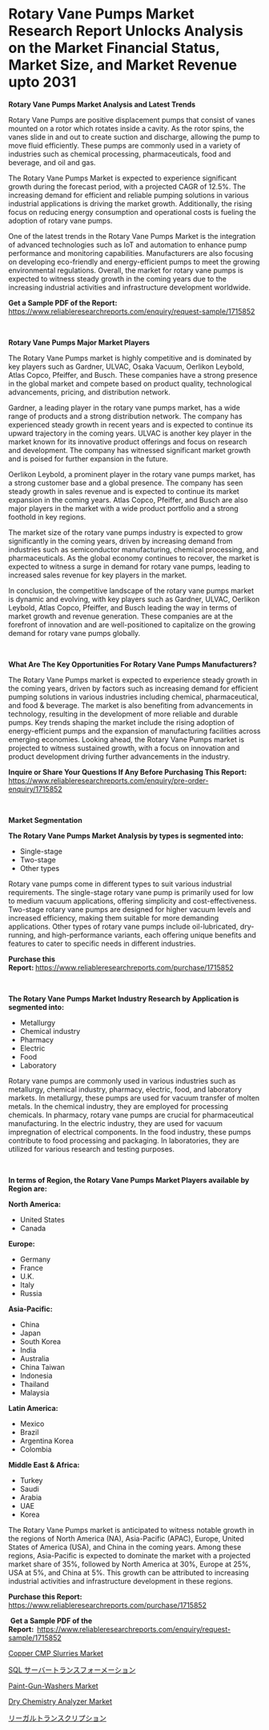 <p><h1>Rotary Vane Pumps Market Research Report Unlocks Analysis on the Market Financial Status, Market Size, and Market Revenue upto 2031</h1></p><p><strong>Rotary Vane Pumps Market Analysis and Latest Trends</strong></p>
<p><p>Rotary Vane Pumps are positive displacement pumps that consist of vanes mounted on a rotor which rotates inside a cavity. As the rotor spins, the vanes slide in and out to create suction and discharge, allowing the pump to move fluid efficiently. These pumps are commonly used in a variety of industries such as chemical processing, pharmaceuticals, food and beverage, and oil and gas.</p><p>The Rotary Vane Pumps Market is expected to experience significant growth during the forecast period, with a projected CAGR of 12.5%. The increasing demand for efficient and reliable pumping solutions in various industrial applications is driving the market growth. Additionally, the rising focus on reducing energy consumption and operational costs is fueling the adoption of rotary vane pumps.</p><p>One of the latest trends in the Rotary Vane Pumps Market is the integration of advanced technologies such as IoT and automation to enhance pump performance and monitoring capabilities. Manufacturers are also focusing on developing eco-friendly and energy-efficient pumps to meet the growing environmental regulations. Overall, the market for rotary vane pumps is expected to witness steady growth in the coming years due to the increasing industrial activities and infrastructure development worldwide.</p></p>
<p><strong>Get a Sample PDF of the Report:&nbsp;</strong> <a href="https://www.reliableresearchreports.com/enquiry/request-sample/1715852">https://www.reliableresearchreports.com/enquiry/request-sample/1715852</a></p>
<p>&nbsp;</p>
<p><strong>Rotary Vane Pumps Major Market Players</strong></p>
<p><p>The Rotary Vane Pumps market is highly competitive and is dominated by key players such as Gardner, ULVAC, Osaka Vacuum, Oerlikon Leybold, Atlas Copco, Pfeiffer, and Busch. These companies have a strong presence in the global market and compete based on product quality, technological advancements, pricing, and distribution network.</p><p>Gardner, a leading player in the rotary vane pumps market, has a wide range of products and a strong distribution network. The company has experienced steady growth in recent years and is expected to continue its upward trajectory in the coming years. ULVAC is another key player in the market known for its innovative product offerings and focus on research and development. The company has witnessed significant market growth and is poised for further expansion in the future.</p><p>Oerlikon Leybold, a prominent player in the rotary vane pumps market, has a strong customer base and a global presence. The company has seen steady growth in sales revenue and is expected to continue its market expansion in the coming years. Atlas Copco, Pfeiffer, and Busch are also major players in the market with a wide product portfolio and a strong foothold in key regions.</p><p>The market size of the rotary vane pumps industry is expected to grow significantly in the coming years, driven by increasing demand from industries such as semiconductor manufacturing, chemical processing, and pharmaceuticals. As the global economy continues to recover, the market is expected to witness a surge in demand for rotary vane pumps, leading to increased sales revenue for key players in the market.</p><p>In conclusion, the competitive landscape of the rotary vane pumps market is dynamic and evolving, with key players such as Gardner, ULVAC, Oerlikon Leybold, Atlas Copco, Pfeiffer, and Busch leading the way in terms of market growth and revenue generation. These companies are at the forefront of innovation and are well-positioned to capitalize on the growing demand for rotary vane pumps globally.</p></p>
<p>&nbsp;</p>
<p><strong>What Are The Key Opportunities For Rotary Vane Pumps Manufacturers?</strong></p>
<p><p>The Rotary Vane Pumps market is expected to experience steady growth in the coming years, driven by factors such as increasing demand for efficient pumping solutions in various industries including chemical, pharmaceutical, and food & beverage. The market is also benefiting from advancements in technology, resulting in the development of more reliable and durable pumps. Key trends shaping the market include the rising adoption of energy-efficient pumps and the expansion of manufacturing facilities across emerging economies. Looking ahead, the Rotary Vane Pumps market is projected to witness sustained growth, with a focus on innovation and product development driving further advancements in the industry.</p></p>
<p><strong>Inquire or Share Your Questions If Any Before Purchasing This Report:</strong> <a href="https://www.reliableresearchreports.com/enquiry/pre-order-enquiry/1715852">https://www.reliableresearchreports.com/enquiry/pre-order-enquiry/1715852</a></p>
<p>&nbsp;</p>
<p><strong>Market Segmentation</strong></p>
<p><strong>The Rotary Vane Pumps Market Analysis by types is segmented into:</strong></p>
<p><ul><li>Single-stage</li><li>Two-stage</li><li>Other types</li></ul></p>
<p><p>Rotary vane pumps come in different types to suit various industrial requirements. The single-stage rotary vane pump is primarily used for low to medium vacuum applications, offering simplicity and cost-effectiveness. Two-stage rotary vane pumps are designed for higher vacuum levels and increased efficiency, making them suitable for more demanding applications. Other types of rotary vane pumps include oil-lubricated, dry-running, and high-performance variants, each offering unique benefits and features to cater to specific needs in different industries.</p></p>
<p><strong>Purchase this Report:&nbsp;</strong><a href="https://www.reliableresearchreports.com/purchase/1715852">https://www.reliableresearchreports.com/purchase/1715852</a></p>
<p>&nbsp;</p>
<p><strong>The Rotary Vane Pumps Market Industry Research by Application is segmented into:</strong></p>
<p><ul><li>Metallurgy</li><li>Chemical industry</li><li>Pharmacy</li><li>Electric</li><li>Food</li><li>Laboratory</li></ul></p>
<p><p>Rotary vane pumps are commonly used in various industries such as metallurgy, chemical industry, pharmacy, electric, food, and laboratory markets. In metallurgy, these pumps are used for vacuum transfer of molten metals. In the chemical industry, they are employed for processing chemicals. In pharmacy, rotary vane pumps are crucial for pharmaceutical manufacturing. In the electric industry, they are used for vacuum impregnation of electrical components. In the food industry, these pumps contribute to food processing and packaging. In laboratories, they are utilized for various research and testing purposes.</p></p>
<p>&nbsp;</p>
<p><strong>In terms of Region, the Rotary Vane Pumps Market Players available by Region are:</strong></p>
<p>
    <p> <strong> North America: </strong>
        <ul>
            <li>United States</li>
            <li>Canada</li>
        </ul>
        </p> 
    <p> <strong> Europe: </strong>
        <ul>
            <li>Germany</li>
            <li>France</li>
            <li>U.K.</li>
            <li>Italy</li>
            <li>Russia</li>
        </ul>
        </p> 
    <p> <strong> Asia-Pacific: </strong>
        <ul>
            <li>China</li>
            <li>Japan</li>
            <li>South Korea</li>
            <li>India</li>
            <li>Australia</li>
            <li>China Taiwan</li>
            <li>Indonesia</li>
            <li>Thailand</li>
            <li>Malaysia</li>
        </ul>
        </p> 
    <p> <strong> Latin America: </strong>
        <ul>
            <li>Mexico</li>
            <li>Brazil</li>
            <li>Argentina Korea</li>
            <li>Colombia</li>
        </ul>
        </p> 
    <p> <strong> Middle East & Africa: </strong>
        <ul>
            <li>Turkey</li>
            <li>Saudi</li>
            <li>Arabia</li>
            <li>UAE</li>
            <li>Korea</li>
        </ul>
    </p>
    </p>
<p><p>The Rotary Vane Pumps market is anticipated to witness notable growth in the regions of North America (NA), Asia-Pacific (APAC), Europe, United States of America (USA), and China in the coming years. Among these regions, Asia-Pacific is expected to dominate the market with a projected market share of 35%, followed by North America at 30%, Europe at 25%, USA at 5%, and China at 5%. This growth can be attributed to increasing industrial activities and infrastructure development in these regions.</p></p>
<p><strong>Purchase this Report: </strong><a href="https://www.reliableresearchreports.com/purchase/1715852">https://www.reliableresearchreports.com/purchase/1715852</a></p>
<p>&nbsp;<strong>Get a Sample PDF of the Report:&nbsp;&nbsp;</strong><a href="https://www.reliableresearchreports.com/enquiry/request-sample/1715852">https://www.reliableresearchreports.com/enquiry/request-sample/1715852</a></p>
<p><strong></strong></p>
<p><p><a href="https://github.com/CliffMedina6/Market-Research-Report-List-3/blob/main/copper-cmp-slurries-market.md">Copper CMP Slurries Market</a></p><p><a href="https://medium.com/@luispacocha/sql-server%E5%A4%89%E6%8F%9B%E5%B8%82%E5%A0%B4-%E7%AB%B6%E4%BA%89%E5%88%86%E6%9E%90-%E5%B8%82%E5%A0%B4%E5%8B%95%E5%90%91-2031%E5%B9%B4%E3%81%BE%E3%81%A7%E3%81%AE%E4%BA%88%E6%B8%AC-bdcf5c7d2508">SQL サーバートランスフォーメーション</a></p><p><a href="https://summer-dogwood-3e9.notion.site/Paint-Gun-Washers-Market-Provides-a-Comprehensive-Analysis-Including-a-Macro-Overview-of-the-Market--4b874eac859245da8ca10a59bd28a9eb">Paint-Gun-Washers Market</a></p><p><a href="https://github.com/Sinjinluong3e0awx2m195k76/Market-Research-Report-List-1/blob/main/dry-chemistry-analyzer-market.md">Dry Chemistry Analyzer Market</a></p><p><a href="https://medium.com/@luispacocha/%E6%B3%95%E7%9A%84%E3%81%AA%E6%9B%B8%E3%81%8D%E8%B5%B7%E3%81%93%E3%81%97%E5%B8%82%E5%A0%B4%E3%81%AE%E5%B1%95%E6%9C%9B-%E6%A5%AD%E7%95%8C%E3%81%AE%E6%A6%82%E8%A6%81%E3%81%A8%E4%BA%88%E6%B8%AC-2024%E5%B9%B4%E3%81%8B%E3%82%892031%E5%B9%B4-edab3055f009">リーガルトランスクリプション</a></p></p>